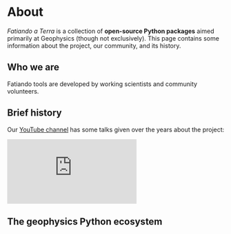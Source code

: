 # About

<div class="lead">
<em>Fatiando a Terra</em> is a collection of <strong>open-source Python
packages</strong> aimed primarily at Geophysics (though not exclusively).
This page contains some information about the project, our community, and its
history.
</div>

## Who we are

Fatiando tools are developed by working scientists and community volunteers.


## Brief history

Our [YouTube channel][youtube] has some talks given over the years about the
project:

<div class="ratio ratio-16x9">
  <iframe src="https://www.youtube.com/embed/videoseries?list=PLPA_RM8wsOqLQRajw_e9ByUe56z7TETaL" title="YouTube video player" frameborder="0" allowfullscreen></iframe>
</div>

## The geophysics Python ecosystem

[youtube]: https://www.youtube.com/fatiandoorg
